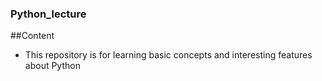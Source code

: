 ### Python_lecture

##Content
- This repository is for learning basic concepts and interesting features about Python
